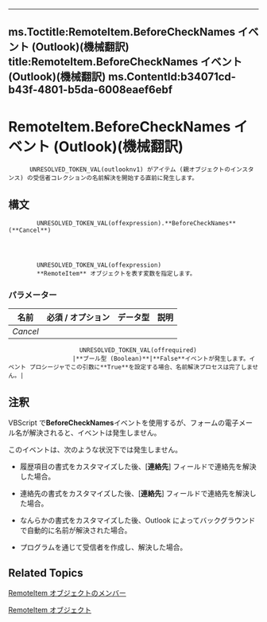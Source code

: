 

---
ms.Toctitle:RemoteItem.BeforeCheckNames イベント (Outlook)(機械翻訳)
title:RemoteItem.BeforeCheckNames イベント (Outlook)(機械翻訳)
ms.ContentId:b34071cd-b43f-4801-b5da-6008eaef6ebf
---
# RemoteItem.BeforeCheckNames イベント (Outlook)(機械翻訳)





          UNRESOLVED_TOKEN_VAL(outlooknv1) がアイテム (親オブジェクトのインスタンス) の受信者コレクションの名前解決を開始する直前に発生します。

## 構文

            UNRESOLVED_TOKEN_VAL(offexpression).**BeforeCheckNames**(**Cancel**)




            UNRESOLVED_TOKEN_VAL(offexpression)
            **RemoteItem** オブジェクトを表す変数を指定します。

### パラメーター

|**名前**|**必須 / オプション**|**データ型**|**説明**|
|---|---|---|---|
|*Cancel*|
                        UNRESOLVED_TOKEN_VAL(offrequired)
                      |**ブール型 (Boolean)**|**False**イベントが発生します。イベント プロシージャでこの引数に**True**を設定する場合、名前解決プロセスは完了しません。|





## 注釈
VBScript で**BeforeCheckNames**イベントを使用するが、フォームの電子メール名が解決されると、イベントは発生しません。



このイベントは、次のような状況下では発生しません。 


- 履歴項目の書式をカスタマイズした後、[**連絡先**] フィールドで連絡先を解決した場合。

- 連絡先の書式をカスタマイズした後、[**連絡先**] フィールドで連絡先を解決した場合。

- なんらかの書式をカスタマイズした後、Outlook によってバックグラウンドで自動的に名前が解決された場合。

- プログラムを通じて受信者を作成し、解決した場合。








## Related Topics

[RemoteItem オブジェクトのメンバー](15c0872e-88cc-9b9b-c31e-c15d6971e6e0.md)

[RemoteItem オブジェクト](6302aaff-cdcf-4d86-60f1-4bed15540d9f.md)




